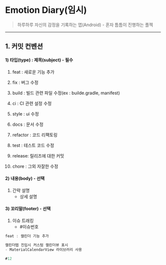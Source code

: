# Emotion Diary(임시)

> 하루하루 자신의 감정을 기록하는 앱(Android) - 혼자 틈틈이 진행하는 플젝

---

## 1. 커밋 컨벤션

#### 1) 타입(type) : 제목(subject) - 필수

1. feat : 새로운 기능 추가

2. fix : 버그 수정

3. build : 빌드 관련 파일 수정(ex : builde.gradle, manifest)

4. ci : CI 관련 설정 수정

5. style : ui 수정

6. docs : 문서 수정

7. refactor : 코드 리팩토링

8. test : 테스트 코드 수정

9. release: 릴리즈에 대한 커밋

10. chore : 그외 자잘한 수정



#### 2) 내용(body) - 선택

1. 간략 설명
    - 상세 설명

#### 3) 꼬리말(footer) - 선택

1. 이슈 트래킹
    - #이슈번호

```kotlin 
feat : 캘린더 기능 추가

캘린더탭 진입시 커스텀 캘린더뷰 표시
- MaterialCalendarView 라이브러리 사용

#12
```